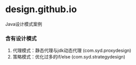 # design.github.io
Java设计模式案例

### 含有设计模式 ###
1. 代理模式：静态代理与jdk动态代理 (com.syd.proxydesign)
2. 策略模式：优化过多的if/else (com.syd.strategydesign)
